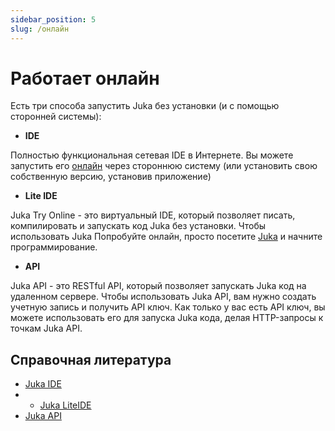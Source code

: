 ```yaml
---
sidebar_position: 5
slug: /онлайн
---
```


# Работает онлайн

Есть три способа запустить Juka без установки (и с помощью сторонней системы):

* **IDE**

Полностью функциональная сетевая IDE в Интернете. Вы можете запустить его [онлайн](https://ide.jukalang.com) через стороннюю систему (или установить свою собственную версию, установив приложение)
* **Lite IDE**

Juka Try Online - это виртуальный IDE, который позволяет писать, компилировать и запускать код Juka без установки. Чтобы использовать Juka Попробуйте онлайн, просто посетите [Juka](https://jukalang.com/tryonline) и начните программирование.

* **API**

Juka API - это RESTful API, который позволяет запускать Juka код на удаленном сервере. Чтобы использовать Juka API, вам нужно создать учетную запись и получить API ключ. Как только у вас есть API ключ, вы можете использовать его для запуска Juka кода, делая HTTP-запросы к точкам Juka API.


## Справочная литература

* [Juka IDE](https://ide.jukalang.com)
* * [Juka LiteIDE](https://lite.jukalang.com)
* [Juka API](https://api.jukalang.com)

